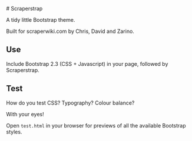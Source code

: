 # Scraperstrap

A tidy little Bootstrap theme.

Built for scraperwiki.com by Chris, David and Zarino.

## Use

Include Bootstrap 2.3 (CSS + Javascript) in your page, followed by Scraperstrap.

## Test

How do you test CSS? Typography? Colour balance?

With your eyes!

Open `test.html` in your browser for previews of all the available Bootstrap styles.